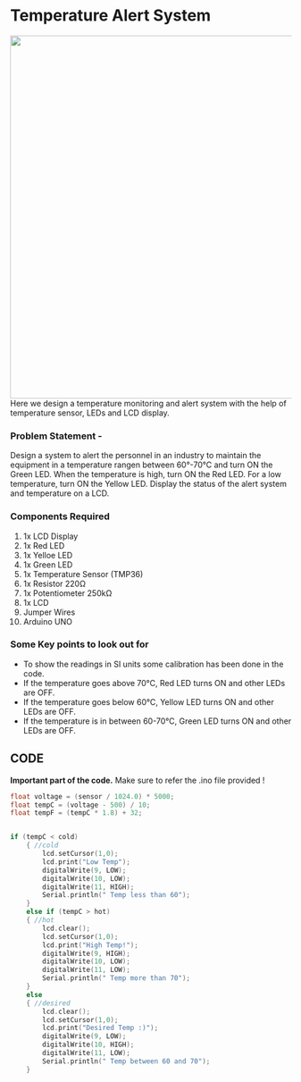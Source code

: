 <h1>Temperature Alert System</h1>

<div>
  <img width=650 align=right src="https://github.com/Curovearth/Dive-into-Electronics/blob/main/Intermediate%202/04-Capacitance%20Meter/capacitance%20meter.gif">
  <p>Here we design a temperature monitoring and alert system with the help of temperature sensor, LEDs and LCD display.</p>
  <h3>Problem Statement -</h3>
  <p>Design a system to alert the personnel in an industry to maintain the equipment in a temperature rangen between 60°-70°C and turn ON the Green LED. When the temperature is high, turn ON the Red LED. For a low temperature, turn ON the Yellow LED. 
    Display the status of the alert system and temperature on a LCD.</p>
     
  
  <h3>Components Required</h3>
  <ol>
    <li>1x LCD Display</li>
    <li>1x Red LED</li>
    <li>1x Yelloe LED</li>
    <li>1x Green LED</li>
    <li>1x Temperature Sensor (TMP36)</li>
    <li>1x Resistor 220Ω</li>
    <li>1x Potentiometer 250kΩ</li>
    <li>1x LCD</li>
    <li>Jumper Wires</li>
    <li>Arduino UNO</li>
  </ol>
</div>

<h3>Some Key points to look out for</h3>
<p>
  <ul>
    <li>To show the readings in SI units some calibration has been done in the code.</li>
    <li>If the temperature goes above 70°C, Red LED turns ON and other LEDs are OFF.</li>
    <li>If the temperature goes below 60°C, Yellow LED turns ON and other LEDs are OFF.</li>
    <li>If the temperature is in between 60-70°C, Green LED turns ON and other LEDs are OFF.</li>
  </ul>
</p>




<h2>CODE</h2>
<p><b>Important part of the code.</b> Make sure to refer the .ino file provided !</p>

```C++
float voltage = (sensor / 1024.0) * 5000;
float tempC = (voltage - 500) / 10;
float tempF = (tempC * 1.8) + 32;


if (tempC < cold) 
    { //cold
      	lcd.setCursor(1,0);
      	lcd.print("Low Temp");
        digitalWrite(9, LOW);
        digitalWrite(10, LOW);
        digitalWrite(11, HIGH);
        Serial.println(" Temp less than 60");
    }
    else if (tempC > hot) 
    { //hot
     	lcd.clear();
      	lcd.setCursor(1,0);
      	lcd.print("High Temp!");
        digitalWrite(9, HIGH);
        digitalWrite(10, LOW);
        digitalWrite(11, LOW);
        Serial.println(" Temp more than 70");
    }
    else 
    { //desired
      	lcd.clear();
      	lcd.setCursor(1,0);
      	lcd.print("Desired Temp :)");
        digitalWrite(9, LOW);
        digitalWrite(10, HIGH);
        digitalWrite(11, LOW);
        Serial.println(" Temp between 60 and 70");
	}
```
